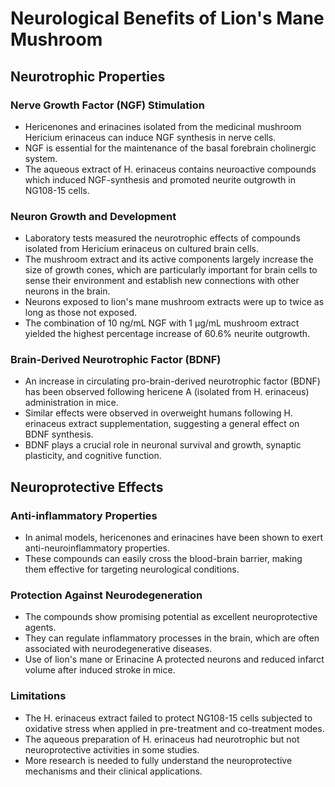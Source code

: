 # Neurological Benefits of Lion's Mane Mushroom

## Neurotrophic Properties

### Nerve Growth Factor (NGF) Stimulation
- Hericenones and erinacines isolated from the medicinal mushroom Hericium erinaceus can induce NGF synthesis in nerve cells.
- NGF is essential for the maintenance of the basal forebrain cholinergic system.
- The aqueous extract of H. erinaceus contains neuroactive compounds which induced NGF-synthesis and promoted neurite outgrowth in NG108-15 cells.

### Neuron Growth and Development
- Laboratory tests measured the neurotrophic effects of compounds isolated from Hericium erinaceus on cultured brain cells.
- The mushroom extract and its active components largely increase the size of growth cones, which are particularly important for brain cells to sense their environment and establish new connections with other neurons in the brain.
- Neurons exposed to lion's mane mushroom extracts were up to twice as long as those not exposed.
- The combination of 10 ng/mL NGF with 1 μg/mL mushroom extract yielded the highest percentage increase of 60.6% neurite outgrowth.

### Brain-Derived Neurotrophic Factor (BDNF)
- An increase in circulating pro-brain-derived neurotrophic factor (BDNF) has been observed following hericene A (isolated from H. erinaceus) administration in mice.
- Similar effects were observed in overweight humans following H. erinaceus extract supplementation, suggesting a general effect on BDNF synthesis.
- BDNF plays a crucial role in neuronal survival and growth, synaptic plasticity, and cognitive function.

## Neuroprotective Effects

### Anti-inflammatory Properties
- In animal models, hericenones and erinacines have been shown to exert anti-neuroinflammatory properties.
- These compounds can easily cross the blood-brain barrier, making them effective for targeting neurological conditions.

### Protection Against Neurodegeneration
- The compounds show promising potential as excellent neuroprotective agents.
- They can regulate inflammatory processes in the brain, which are often associated with neurodegenerative diseases.
- Use of lion's mane or Erinacine A protected neurons and reduced infarct volume after induced stroke in mice.

### Limitations
- The H. erinaceus extract failed to protect NG108-15 cells subjected to oxidative stress when applied in pre-treatment and co-treatment modes.
- The aqueous preparation of H. erinaceus had neurotrophic but not neuroprotective activities in some studies.
- More research is needed to fully understand the neuroprotective mechanisms and their clinical applications.
